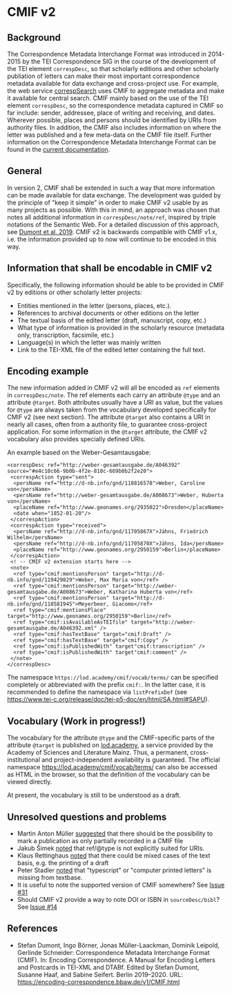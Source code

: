 # CMIF v2

## Background

The Correspondence Metadata Interchange Format was introduced in 2014-2015 by the TEI Correspondence SIG in the course of the development of the TEI element `correspDesc`, so that scholarly editions and other scholarly publiation of letters can make their most important correspondence metadata available for data exchange and cross-project use. For example, the web service [correspSearch](https://correspSearch.net) uses CMIF to aggregate metadata and make it available for central search. CMIF mainly based on the use of the TEI element `correspDesc`, so the correspondence metadata captured in CMIF so far include: sender, addressee, place of writing  and receiving, and dates. Wherever possible, places and persons should be identified by URIs from authority files. In addition, the CMIF also includes information on where the letter was published and a few meta-data on the CMIF file itself. Further information on the Correspondence Metadata Interchange Format can be found in the [current documentation](https://github.com/TEI-Correspondence-SIG/CMIF/blob/main/README.md). 

## General

In version 2, CMIF shall be extended in such a way that more information can be made available for data exchange. The development was guided by the principle of "keep it simple" in order to make CMIF v2 usable by as many projects as possible. With this in mind, an approach was chosen that notes all additional information in `correspDesc/note/ref`, inspired by triple notations of the Semantic Web. For a detailed discussion of this approach, see [Dumont et al. 2019](https://encoding-correspondence.bbaw.de/v1/CMIF.html). CMIF v2 is backwards compatible with CMIF v1.x, i.e. the information provided up to now will continue to be encoded in this way. 

## Information that shall be encodable in CMIF v2 

Specifically, the following information should be able to be provided in CMIF v2 by editions or other scholarly letter projects: 

* Entities mentioned in the letter (persons, places, etc.).
* References to archival documents or other editions on the letter 
* The textual basis of the edited letter (draft, manuscript, copy, etc.) 
* What type of information is provided in the scholarly resource (metadata only, transcription, facsimile, etc.) 
* Language(s) in which the letter was mainly written 
* Link to the TEI-XML file of the edited letter containing the full text.

## Encoding example 

The new information added in CMIF v2 will all be encoded as `ref` elements in `correspDesc/note`. The ref elements each carry an attribute `@type` and an attribute `@target`. Both attributes usually have a URI as value, but the values for `@type` are always taken from the vocabulary developed specifically for CMIF v2 (see next section). The attribute `@target` also contains a URI in nearly all cases, often from a authority file, to guarantee cross-project application. For some information in the `@target` attribute, the CMIF v2 vocabulary also provides specially defined URIs. 

An example based on the Weber-Gesamtausgabe:

```
<correspDesc ref="http://weber-gesamtausgabe.de/A046392" source="#e4c10c66-9b0b-4f2e-810c-669b0b2f2e20">
 <correspAction type="sent">
  <persName ref="http://d-nb.info/gnd/118816578">Weber, Caroline von</persName>
  <persName ref="http://weber-gesamtausgabe.de/A008673">Weber, Huberta von</persName>
  <placeName ref="http://www.geonames.org/2935022">Dresden</placeName>
  <date when="1852-01-20"/>
 </correspAction>
 <correspAction type="received">
  <persName ref="http://d-nb.info/gnd/11705867X">Jähns, Friedrich Wilhelm</persName>
  <persName ref="http://d-nb.info/gnd/11705870X">Jähns, Ida</persName>
  <placeName ref="http://www.geonames.org/2950159">Berlin</placeName>
 </correspAction>
 <! -- CMIF v2 extension starts here -->
 <note>
  <ref type="cmif:mentionsPerson" target="http://d-nb.info/gnd/119429829">Weber, Max Maria von</ref>
  <ref type="cmif:mentionsPerson" target="http://weber-gesamtausgabe.de/A008673">Weber, Katharina Huberta von</ref>
  <ref type="cmif:mentionsPerson" target="http://d-nb.info/gnd/118581945">Meyerbeer, Giacomo</ref>
  <ref type="cmif:mentionsPlace" target="http://www.geonames.org/2950159">Berlin</ref>
  <ref type="cmif:isAvailableAsTEIfile" target="http://weber-gesamtausgabe.de/A046392.xml" />
  <ref type="cmif:hasTextBase" target="cmif:Draft" />
  <ref type="cmif:hasTextBase" target="cmif:Copy" />
  <ref type="cmif:isPublishedWith" target"cmif:transcription" />
  <ref type="cmif:isPublishedWith" target"cmif:comment" />  
 </note>
</correspDesc>
```

The namespace `https://lod.academy/cmif/vocab/terms/` can be specified completely or abbreviated with the prefix `cmif:`. In the latter case, it is recommended to define the namespace via `listPrefixDef` (see https://www.tei-c.org/release/doc/tei-p5-doc/en/html/SA.html#SAPU).

## Vocabulary (Work in progress!)

The vocabulary for the attribute `@type` and the CMIF-specific parts of the attribute `@target` is published on [lod.academy](https://lod.academy), a service provided by the Academy of Sciences and Literature Mainz. Thus, a permanent, cross-institutional and project-independent availability is guaranteed. The official namespace https://lod.academy/cmif/vocab/terms/ can also be accessed as HTML in the browser, so that the definition of the vocabulary can be viewed directly. 

At present, the vocabulary is still to be understood as a draft.

## Unresolved questions and problems

* Martin Anton Müller [suggested](https://hyp.is/43z5ZpXgEeqz3V_IpQEY7w/encoding-correspondence.bbaw.de/v1/CMIF.html) that there should be the possibility to mark a publication as only partially recorded in a CMIF file
* Jakub Šimek [noted](https://hyp.is/J6-lyDbtEeqzned__Y4vpQ/encoding-correspondence.bbaw.de/v1/CMIF.html) that ref/@type is not explicitly suited for URIs. 
* Klaus Rettinghaus [noted](https://hyp.is/ZWAyOjV1EeqS6P8uqm6cGg/encoding-correspondence.bbaw.de/v1/CMIF.html) that there could be mixed cases of the text basis, e.g. the printing of a draft 
* Peter Stadler [noted](https://hyp.is/5qFUOO9rEe2PPuMlx9P4mA/encoding-correspondence.bbaw.de/v1/CMIF.html) that "typescript" or "computer printed letters" is missing from textbase.
* It is useful to note the supported version of CMIF somewhere? See [Issue #31](https://github.com/TEI-Correspondence-SIG/CMIF/issues/31)
* Should CMIF v2 provide a way to note DOI or ISBN in `sourceDesc/bibl`? See [Issue #14](https://github.com/TEI-Correspondence-SIG/CMIF/issues/14)

## References 

* Stefan Dumont, Ingo Börner, Jonas Müller-Laackman, Dominik Leipold, Gerlinde Schneider: Correspondence Metadata Interchange Format (CMIF). In: Encoding Correspondence. A Manual for Encoding Letters and Postcards in TEI-XML and DTABf. Edited by Stefan Dumont, Susanne Haaf, and Sabine Seifert. Berlin 2019–2020. URL: https://encoding-correspondence.bbaw.de/v1/CMIF.html 